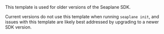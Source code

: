 This template is used for older versions of the Seaplane SDK.

Current versions do not use this template when running `seaplane init`,
and issues with this template are likely best addressed by upgrading
to a newer SDK version.
